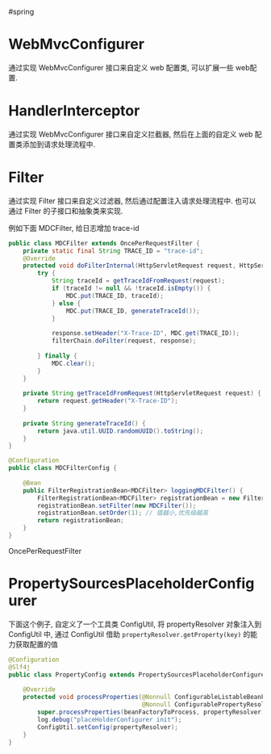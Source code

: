 #spring 


# WebMvcConfigurer
通过实现 WebMvcConfigurer 接口来自定义 web 配置类, 可以扩展一些 web配置.

# HandlerInterceptor
通过实现 WebMvcConfigurer 接口来自定义拦截器, 然后在上面的自定义 web 配置类添加到请求处理流程中.

# Filter
通过实现 Filter 接口来自定义过滤器, 然后通过配置注入请求处理流程中.
也可以通过 Filter 的子接口和抽象类来实现.

例如下面 MDCFilter, 给日志增加 trace-id
```java
public class MDCFilter extends OncePerRequestFilter {  
    private static final String TRACE_ID = "trace-id";  
    @Override  
    protected void doFilterInternal(HttpServletRequest request, HttpServletResponse response, FilterChain filterChain) throws ServletException, IOException {  
        try {  
            String traceId = getTraceIdFromRequest(request);  
            if (traceId != null && !traceId.isEmpty()) {  
                MDC.put(TRACE_ID, traceId);  
            } else {  
                MDC.put(TRACE_ID, generateTraceId());  
            }  
  
            response.setHeader("X-Trace-ID", MDC.get(TRACE_ID));  
            filterChain.doFilter(request, response);  
  
        } finally {  
            MDC.clear();  
        }  
    }  
  
    private String getTraceIdFromRequest(HttpServletRequest request) {  
        return request.getHeader("X-Trace-ID");  
    }  
  
    private String generateTraceId() {  
        return java.util.UUID.randomUUID().toString();  
    }  
}
```

```java
@Configuration  
public class MDCFilterConfig {  
  
    @Bean  
    public FilterRegistrationBean<MDCFilter> loggingMDCFilter() {  
        FilterRegistrationBean<MDCFilter> registrationBean = new FilterRegistrationBean<MDCFilter>();  
        registrationBean.setFilter(new MDCFilter());  
        registrationBean.setOrder(1); // 值越小,优先级越高  
        return registrationBean;  
    }  
}
```

OncePerRequestFilter
# PropertySourcesPlaceholderConfigurer

下面这个例子, 自定义了一个工具类 ConfigUtil, 将 propertyResolver 对象注入到 ConfigUtil 中, 通过 ConfigUtil 借助 `propertyResolver.getProperty(key)` 的能力获取配置的值
```java
@Configuration  
@Slf4j  
public class PropertyConfig extends PropertySourcesPlaceholderConfigurer{  
  
    @Override  
    protected void processProperties(@Nonnull ConfigurableListableBeanFactory beanFactoryToProcess,  
                                     @Nonnull ConfigurablePropertyResolver propertyResolver) throws BeansException {  
        super.processProperties(beanFactoryToProcess, propertyResolver);  
        log.debug("placeHolderConfigurer init");  
        ConfigUtil.setConfig(propertyResolver);  
    }  
}
```

